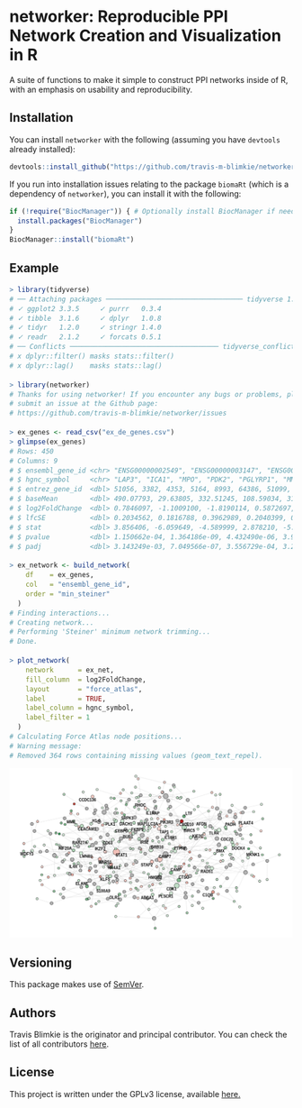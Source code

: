# networker: Reproducible PPI Network Creation and Visualization in R

A suite of functions to make it simple to construct PPI networks inside of R,
with an emphasis on usability and reproducibility.

## Installation
You can install `networker` with the following (assuming you have `devtools`
already installed):
```r
devtools::install_github("https://github.com/travis-m-blimkie/networker")
```

If you run into installation issues relating to the package `biomaRt` (which is
a dependency of `networker`), you can install it with the following:
```r
if (!require("BiocManager")) { # Optionally install BiocManager if needed
  install.packages("BiocManager")
}
BiocManager::install("biomaRt")
```

## Example
```r
> library(tidyverse)
# ── Attaching packages ────────────────────────────────── tidyverse 1.3.1 ──
# ✓ ggplot2 3.3.5     ✓ purrr   0.3.4
# ✓ tibble  3.1.6     ✓ dplyr   1.0.8
# ✓ tidyr   1.2.0     ✓ stringr 1.4.0
# ✓ readr   2.1.2     ✓ forcats 0.5.1
# ── Conflicts ───────────────────────────────────── tidyverse_conflicts() ──
# x dplyr::filter() masks stats::filter()
# x dplyr::lag()    masks stats::lag()

> library(networker)
# Thanks for using networker! If you encounter any bugs or problems, please 
# submit an issue at the Github page: 
# https://github.com/travis-m-blimkie/networker/issues

> ex_genes <- read_csv("ex_de_genes.csv")
> glimpse(ex_genes)
# Rows: 450
# Columns: 9
# $ ensembl_gene_id <chr> "ENSG00000002549", "ENSG00000003147", "ENSG000000053…
# $ hgnc_symbol     <chr> "LAP3", "ICA1", "MPO", "PDK2", "PGLYRP1", "MMP25", "…
# $ entrez_gene_id  <dbl> 51056, 3382, 4353, 5164, 8993, 64386, 51099, 54443, …
# $ baseMean        <dbl> 490.07793, 29.63805, 332.51245, 108.59034, 310.38400…
# $ log2FoldChange  <dbl> 0.7846097, -1.1009100, -1.8190114, 0.5872697, -1.261…
# $ lfcSE           <dbl> 0.2034562, 0.1816788, 0.3962989, 0.2040399, 0.248676…
# $ stat            <dbl> 3.856406, -6.059649, -4.589999, 2.878210, -5.074263,…
# $ pvalue          <dbl> 1.150662e-04, 1.364186e-09, 4.432490e-06, 3.999387e-…
# $ padj            <dbl> 3.143249e-03, 7.049566e-07, 3.556729e-04, 3.223212e-…

> ex_network <- build_network(
    df    = ex_genes,
    col   = "ensembl_gene_id",
    order = "min_steiner"
  )
# Finding interactions...
# Creating network...
# Performing 'Steiner' minimum network trimming...
# Done.

> plot_network(
    network      = ex_net,
    fill_column  = log2FoldChange,
    layout       = "force_atlas",
    label        = TRUE,
    label_column = hgnc_symbol,
    label_filter = 1
  )
# Calculating Force Atlas node positions...
# Warning message:
# Removed 364 rows containing missing values (geom_text_repel).
```

![](man/figures/network_example.png)

## Versioning
This package makes use of [SemVer](https://semver.org/).

## Authors
Travis Blimkie is the originator and principal contributor. You can check the
list of all contributors [here](https://github.com/travis-m-blimkie/networker/graphs/contributors).

## License
This project is written under the GPLv3 license, available
[here.](https://github.com/travis-m-blimkie/networker/blob/main/LICENSE.md)
